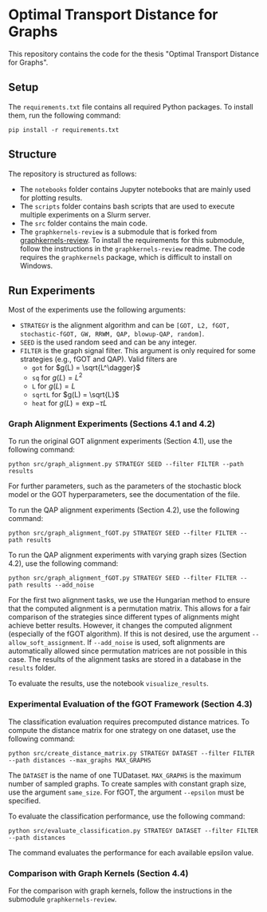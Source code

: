 # Optimal Transport Distance for Graphs

This repository contains the code for the thesis "Optimal Transport Distance for Graphs".

## Setup

The `requirements.txt` file contains all required Python packages. To install them, run the following command:

    pip install -r requirements.txt

## Structure
The repository is structured as follows:

 - The `notebooks` folder contains Jupyter notebooks that are mainly used for plotting results.
 - The `scripts` folder contains bash scripts that are used to execute multiple experiments on a Slurm server.
 - The `src` folder contains the main code.
 - The `graphkernels-review` is a submodule that is forked from [graphkernels-review](https://github.com/BorgwardtLab/graphkernels-review). To install the requirements for this submodule, follow the instructions in the `graphkernels-review` readme. The code requires the `graphkernels` package, which is difficult to install on Windows.

## Run Experiments
Most of the experiments use the following arguments:
 - `STRATEGY` is the alignment algorithm and can be `[GOT, L2, fGOT, stochastic-fGOT, GW, RRWM, QAP, blowup-QAP, random]`.
 - `SEED` is the used random seed and can be any integer.
 - `FILTER` is the graph signal filter. This argument is only required for some strategies (e.g., fGOT and QAP). Valid filters are
   -  `got` for $g(L) = \sqrt{L^\dagger}$
   -  `sq` for $g(L) = L^2$
   -  `L` for $g(L) = L$
   -  `sqrtL` for $g(L) = \sqrt{L}$
   -  `heat` for $g(L) = \exp{-\tau L}$

### Graph Alignment Experiments (Sections 4.1 and 4.2)
To run the original GOT alignment experiments (Section 4.1), use the following command:

    python src/graph_alignment.py STRATEGY SEED --filter FILTER --path results

For further parameters, such as the parameters of the stochastic block model or the GOT hyperparameters, see the documentation of the file.

To run the QAP alignment experiments (Section 4.2), use the following command:

    python src/graph_alignment_fGOT.py STRATEGY SEED --filter FILTER --path results

To run the QAP alignment experiments with varying graph sizes (Section 4.2), use the following command:

    python src/graph_alignment_fGOT.py STRATEGY SEED --filter FILTER --path results --add_noise

For the first two alignment tasks, we use the Hungarian method to ensure that the computed alignment is a permutation matrix. This allows for a fair comparison of the strategies since different types of alignments might achieve better results. However, it changes the computed alignment (especially of the fGOT algorithm). If this is not desired, use the argument `--allow_soft_assignment`. If `--add_noise` is used, soft alignments are automatically allowed since permutation matrices are not possible in this case.
The results of the alignment tasks are stored in a database in the `results` folder.

To evaluate the results, use the notebook `visualize_results`.

### Experimental Evaluation of the fGOT Framework (Section 4.3)
The classification evaluation requires precomputed distance matrices. To compute the distance matrix for one strategy on one dataset, use the following command:

    python src/create_distance_matrix.py STRATEGY DATASET --filter FILTER --path distances --max_graphs MAX_GRAPHS

The `DATASET` is the name of one TUDataset. `MAX_GRAPHS` is the maximum number of sampled graphs. To create samples with constant graph size, use the argument `same_size`. For fGOT, the argument `--epsilon` must be specified.

To evaluate the classification performance, use the following command:

    python src/evaluate_classification.py STRATEGY DATASET --filter FILTER --path distances

The command evaluates the performance for each available epsilon value.

### Comparison with Graph Kernels (Section 4.4)
For the comparison with graph kernels, follow the instructions in the submodule `graphkernels-review`.
